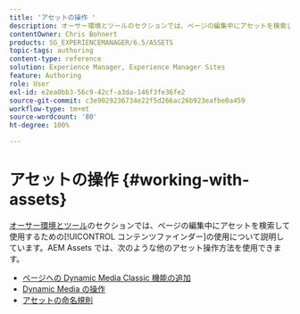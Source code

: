 ```yaml
---
title: 'アセットの操作 '
description: オーサー環境とツールのセクションでは、ページの編集中にアセットを検索して使用するためのコンテンツファインダーの使用について説明しています。AEM Assets では、次のような他のアセット操作方法を使用できます。
contentOwner: Chris Bohnert
products: SG_EXPERIENCEMANAGER/6.5/ASSETS
topic-tags: authoring
content-type: reference
solution: Experience Manager, Experience Manager Sites
feature: Authoring
role: User
exl-id: e2ea0bb3-56c9-42cf-a3da-146f3fe36fe2
source-git-commit: c3e9029236734e22f5d266ac26b923eafbe0a459
workflow-type: tm+mt
source-wordcount: '80'
ht-degree: 100%

---
```


# アセットの操作 {#working-with-assets}

[オーサー環境とツール](/help/sites-authoring/author-environment-tools.md)のセクションでは、ページの編集中にアセットを検索して使用するための[!UICONTROL コンテンツファインダー]の使用について説明しています。AEM Assets では、次のような他のアセット操作方法を使用できます。

* [ページへの Dynamic Media Classic 機能の追加](/help/sites-classic-ui-authoring/manage-assets-classic-s7.md)
* [Dynamic Media の操作](/help/sites-classic-ui-authoring/dynamic-media-assets.md)
* [アセットの命名規則](/help/sites-classic-ui-authoring/asset-naming-conventions.md)
